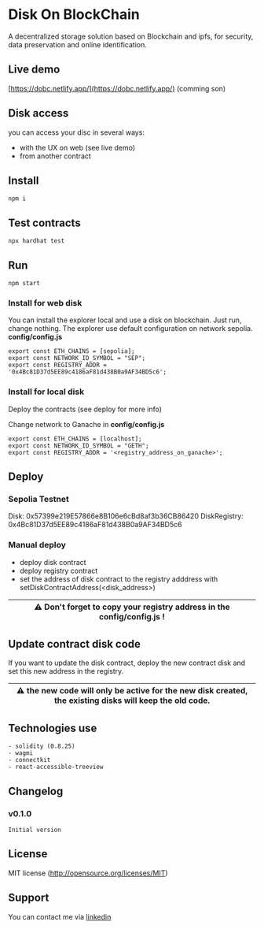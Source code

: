 # Disk On BlockChain

A decentralized storage solution based on Blockchain and ipfs, for security, data preservation and online identification.

## Live demo
[https://dobc.netlify.app/](https://dobc.netlify.app/) (comming son)


## Disk access 

you can access your disc in several ways:
- with the UX on web (see live demo)
- from another contract


## Install

```shell
npm i
```

## Test contracts

```shell
npx hardhat test
```

## Run

```shell
npm start
```


### Install for web disk

You can install the explorer local and use a disk on blockchain. Just run, change nothing.
The explorer use default configuration on network sepolia.
**config/config.js**
```
export const ETH_CHAINS = [sepolia];
export const NETWORK_ID_SYMBOL = "SEP";
export const REGISTRY_ADDR = '0x4Bc81D37d5EE89c4186aF81d438B0a9AF34BD5c6';
```

### Install for local disk

Deploy the contracts (see deploy for more info)

Change network to Ganache in **config/config.js**
```
export const ETH_CHAINS = [localhost];
export const NETWORK_ID_SYMBOL = "GETH";
export const REGISTRY_ADDR = '<registry_address_on_ganache>';
```

## Deploy

### Sepolia Testnet

Disk: 0x57399e219E57866e8B106e6cBd8af3b36CB86420
DiskRegistry: 0x4Bc81D37d5EE89c4186aF81d438B0a9AF34BD5c6

### Manual deploy

- deploy disk contract
- deploy registry contract
- set the address of disk contract to the registry adddress with setDiskContractAddress(<disk_address>)

| :warning: Don't forget to copy your registry address in the config/config.js ! |
| --- |


## Update contract disk code

If you want to update the disk contract, deploy the new contract disk and set this new address in the registry.

| :warning: the new code will only be active for the new disk created, the existing disks will keep the old code. |
| --- |


## Technologies use

	- solidity (0.8.25)
    - wagmi
    - connectkit
    - react-accessible-treeview


## Changelog

### v0.1.0

    Initial version


## License

MIT license (http://opensource.org/licenses/MIT)


## Support

You can contact me via [linkedin](https://www.linkedin.com/in/olivier-fernandez-95ba90218/)
